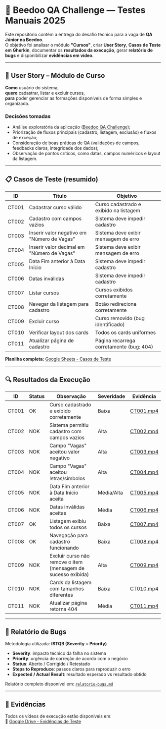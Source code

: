 ﻿# 🧪 Beedoo QA Challenge — Testes Manuais 2025

Este repositório contém a entrega do desafio técnico para a vaga de **QA Júnior na Beedoo**.  
O objetivo foi analisar o módulo **"Cursos"**, criar **User Story**, **Casos de Teste em Gherkin**, documentar os **resultados da execução**, gerar **relatório de bugs** e disponibilizar **evidências em vídeo**.

---

## 🧩 User Story – Módulo de Curso

**Como** usuário do sistema,  
**quero** cadastrar, listar e excluir cursos,  
**para** poder gerenciar as formações disponíveis de forma simples e organizada.

### Decisões tomadas

- Análise exploratória da aplicação ([Beedoo QA Challenge](https://creative-sherbet-a51eac.netlify.app/));  
- Priorização de fluxos principais (cadastro, listagem, exclusão) e fluxos de exceção;  
- Consideração de boas práticas de QA (validações de campos, feedbacks claros, integridade dos dados);  
- Observação de pontos críticos, como datas, campos numéricos e layout da listagem.  

---

## 📋 Casos de Teste (resumido)

| ID   | Título                                      | Objetivo                                      |
|------|--------------------------------------------|-----------------------------------------------|
| CT001 | Cadastrar curso válido                      | Curso cadastrado e exibido na listagem       |
| CT002 | Cadastro com campos vazios                  | Sistema deve impedir cadastro                |
| CT003 | Inserir valor negativo em "Número de Vagas"          | Sistema deve exibir mensagem de erro        |
| CT004 | Inserir valor decimal em "Número de Vagas"      | Sistema deve exibir mensagem de erro        |
| CT005 | Data Fim anterior à Data Início            | Sistema deve impedir cadastro                |
| CT006 | Datas inválidas                             | Sistema deve impedir cadastro                |
| CT007 | Listar cursos                               | Cursos exibidos corretamente                 |
| CT008 | Navegar da listagem para cadastro           | Botão redireciona corretamente               |
| CT009 | Excluir curso                               | Curso removido (bug identificado)           |
| CT010 | Verificar layout dos cards                  | Todos os cards uniformes                      |
| CT011 | Atualizar página de cadastro                             | Página recarrega corretamente (bug: 404)    |

**Planilha completa:** [Google Sheets - Casos de Teste](https://docs.google.com/spreadsheets/d/11DX_eFRIyA8FgcNHkCC-sR5LU2_cNbJi/edit?gid=1012575011#gid=1012575011)  

---

## 🔍 Resultados da Execução

| ID   | Status | Observação                                                   | Severidade | Evidência                                      |
|------|--------|---------------------------------------------------------------|------------|-----------------------------------------------|
| CT001 | OK     | Curso cadastrado e exibido corretamente                       | Baixa      | [CT001.mp4](SEU_LINK_EVIDENCIA_CT001)       |
| CT002 | NOK    | Sistema permitiu cadastro com campos vazios                  | Alta       | [CT002.mp4](SEU_LINK_EVIDENCIA_CT002)       |
| CT003 | NOK    | Campo "Vagas" aceitou valor negativo                          | Alta       | [CT003.mp4](SEU_LINK_EVIDENCIA_CT003)       |
| CT004 | NOK    | Campo "Vagas" aceitou letras/símbolos                         | Alta       | [CT004.mp4](SEU_LINK_EVIDENCIA_CT004)       |
| CT005 | NOK    | Data Fim anterior à Data Início aceita                         | Média/Alta | [CT005.mp4](SEU_LINK_EVIDENCIA_CT005)       |
| CT006 | NOK    | Datas inválidas aceitas                                        | Média      | [CT006.mp4](SEU_LINK_EVIDENCIA_CT006)       |
| CT007 | OK     | Listagem exibiu todos os cursos                                | Baixa      | [CT007.mp4](SEU_LINK_EVIDENCIA_CT007)       |
| CT008 | OK     | Navegação para cadastro funcionando                             | Baixa      | [CT008.mp4](SEU_LINK_EVIDENCIA_CT008)       |
| CT009 | NOK    | Excluir curso não remove o item (mensagem de sucesso exibida)   | Alta       | [CT009.mp4](SEU_LINK_EVIDENCIA_CT009)       |
| CT010 | NOK    | Cards da listagem com tamanhos diferentes                       | Baixa      | [CT010.mp4](SEU_LINK_EVIDENCIA_CT010)       |
| CT011 | NOK    | Atualizar página retorna 404                                     | Média      | [CT011.mp4](SEU_LINK_EVIDENCIA_CT011)       |

---

## 🐞 Relatório de Bugs

Metodologia utilizada: **ISTQB (Severity + Priority)**  
- **Severity**: impacto técnico da falha no sistema  
- **Priority**: urgência de correção de acordo com o negócio  
- **Status**: Aberto / Corrigido / Retestado  
- **Steps to Reproduce**: passos claros para reproduzir o erro  
- **Expected / Actual Result**: resultado esperado vs resultado obtido  

Relatório completo disponível em: [`relatorio-bugs.md`](./relatorio-bugs.md)

---

## 🎥 Evidências

Todos os vídeos de execução estão disponíveis em:  
🔗 [Google Drive - Evidências de Teste](https://drive.google.com/drive/u/1/folders/1CMS_eLteTi92Q2ozxTdi-KECNSVVhdoW)  



